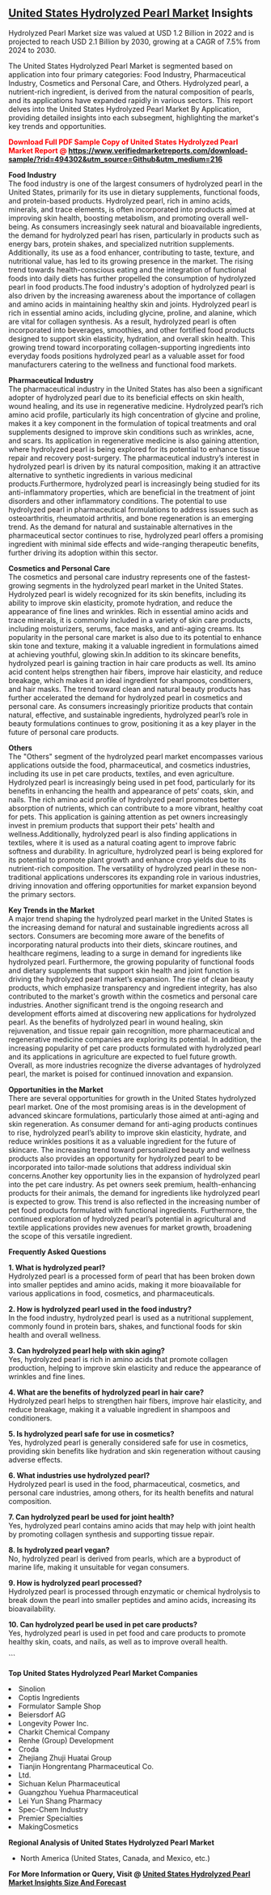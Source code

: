 <h2><a href="https://www.verifiedmarketreports.com/download-sample/?rid=494302&amp;utm_source=Github&amp;utm_medium=216" target="_blank">United States Hydrolyzed Pearl Market</a> Insights</h2><p>Hydrolyzed Pearl Market size was valued at USD 1.2 Billion in 2022 and is projected to reach USD 2.1 Billion by 2030, growing at a CAGR of 7.5% from 2024 to 2030.</p><p><p>The United States Hydrolyzed Pearl Market is segmented based on application into four primary categories: Food Industry, Pharmaceutical Industry, Cosmetics and Personal Care, and Others. Hydrolyzed pearl, a nutrient-rich ingredient, is derived from the natural composition of pearls, and its applications have expanded rapidly in various sectors. This report delves into the United States Hydrolyzed Pearl Market By Application, providing detailed insights into each subsegment, highlighting the market's key trends and opportunities. <b><p><span class=""><span style="color: #ff0000;"><strong>Download Full PDF Sample Copy of United States Hydrolyzed Pearl Market Report</strong> @ </span><a href="https://www.verifiedmarketreports.com/download-sample/?rid=494302&amp;utm_source=Github&amp;utm_medium=216" target="_blank">https://www.verifiedmarketreports.com/download-sample/?rid=494302&amp;utm_source=Github&amp;utm_medium=216</a></span></p></b></p><p><strong>Food Industry</strong><br> The food industry is one of the largest consumers of hydrolyzed pearl in the United States, primarily for its use in dietary supplements, functional foods, and protein-based products. Hydrolyzed pearl, rich in amino acids, minerals, and trace elements, is often incorporated into products aimed at improving skin health, boosting metabolism, and promoting overall well-being. As consumers increasingly seek natural and bioavailable ingredients, the demand for hydrolyzed pearl has risen, particularly in products such as energy bars, protein shakes, and specialized nutrition supplements. Additionally, its use as a food enhancer, contributing to taste, texture, and nutritional value, has led to its growing presence in the market. The rising trend towards health-conscious eating and the integration of functional foods into daily diets has further propelled the consumption of hydrolyzed pearl in food products.The food industry's adoption of hydrolyzed pearl is also driven by the increasing awareness about the importance of collagen and amino acids in maintaining healthy skin and joints. Hydrolyzed pearl is rich in essential amino acids, including glycine, proline, and alanine, which are vital for collagen synthesis. As a result, hydrolyzed pearl is often incorporated into beverages, smoothies, and other fortified food products designed to support skin elasticity, hydration, and overall skin health. This growing trend toward incorporating collagen-supporting ingredients into everyday foods positions hydrolyzed pearl as a valuable asset for food manufacturers catering to the wellness and functional food markets.</p><p><strong>Pharmaceutical Industry</strong><br> The pharmaceutical industry in the United States has also been a significant adopter of hydrolyzed pearl due to its beneficial effects on skin health, wound healing, and its use in regenerative medicine. Hydrolyzed pearl’s rich amino acid profile, particularly its high concentration of glycine and proline, makes it a key component in the formulation of topical treatments and oral supplements designed to improve skin conditions such as wrinkles, acne, and scars. Its application in regenerative medicine is also gaining attention, where hydrolyzed pearl is being explored for its potential to enhance tissue repair and recovery post-surgery. The pharmaceutical industry’s interest in hydrolyzed pearl is driven by its natural composition, making it an attractive alternative to synthetic ingredients in various medicinal products.Furthermore, hydrolyzed pearl is increasingly being studied for its anti-inflammatory properties, which are beneficial in the treatment of joint disorders and other inflammatory conditions. The potential to use hydrolyzed pearl in pharmaceutical formulations to address issues such as osteoarthritis, rheumatoid arthritis, and bone regeneration is an emerging trend. As the demand for natural and sustainable alternatives in the pharmaceutical sector continues to rise, hydrolyzed pearl offers a promising ingredient with minimal side effects and wide-ranging therapeutic benefits, further driving its adoption within this sector.</p><p><strong>Cosmetics and Personal Care</strong><br> The cosmetics and personal care industry represents one of the fastest-growing segments in the hydrolyzed pearl market in the United States. Hydrolyzed pearl is widely recognized for its skin benefits, including its ability to improve skin elasticity, promote hydration, and reduce the appearance of fine lines and wrinkles. Rich in essential amino acids and trace minerals, it is commonly included in a variety of skin care products, including moisturizers, serums, face masks, and anti-aging creams. Its popularity in the personal care market is also due to its potential to enhance skin tone and texture, making it a valuable ingredient in formulations aimed at achieving youthful, glowing skin.In addition to its skincare benefits, hydrolyzed pearl is gaining traction in hair care products as well. Its amino acid content helps strengthen hair fibers, improve hair elasticity, and reduce breakage, which makes it an ideal ingredient for shampoos, conditioners, and hair masks. The trend toward clean and natural beauty products has further accelerated the demand for hydrolyzed pearl in cosmetics and personal care. As consumers increasingly prioritize products that contain natural, effective, and sustainable ingredients, hydrolyzed pearl’s role in beauty formulations continues to grow, positioning it as a key player in the future of personal care products.</p><p><strong>Others</strong><br> The "Others" segment of the hydrolyzed pearl market encompasses various applications outside the food, pharmaceutical, and cosmetics industries, including its use in pet care products, textiles, and even agriculture. Hydrolyzed pearl is increasingly being used in pet food, particularly for its benefits in enhancing the health and appearance of pets’ coats, skin, and nails. The rich amino acid profile of hydrolyzed pearl promotes better absorption of nutrients, which can contribute to a more vibrant, healthy coat for pets. This application is gaining attention as pet owners increasingly invest in premium products that support their pets' health and wellness.Additionally, hydrolyzed pearl is also finding applications in textiles, where it is used as a natural coating agent to improve fabric softness and durability. In agriculture, hydrolyzed pearl is being explored for its potential to promote plant growth and enhance crop yields due to its nutrient-rich composition. The versatility of hydrolyzed pearl in these non-traditional applications underscores its expanding role in various industries, driving innovation and offering opportunities for market expansion beyond the primary sectors.</p><p><strong>Key Trends in the Market</strong><br> A major trend shaping the hydrolyzed pearl market in the United States is the increasing demand for natural and sustainable ingredients across all sectors. Consumers are becoming more aware of the benefits of incorporating natural products into their diets, skincare routines, and healthcare regimens, leading to a surge in demand for ingredients like hydrolyzed pearl. Furthermore, the growing popularity of functional foods and dietary supplements that support skin health and joint function is driving the hydrolyzed pearl market’s expansion. The rise of clean beauty products, which emphasize transparency and ingredient integrity, has also contributed to the market's growth within the cosmetics and personal care industries. Another significant trend is the ongoing research and development efforts aimed at discovering new applications for hydrolyzed pearl. As the benefits of hydrolyzed pearl in wound healing, skin rejuvenation, and tissue repair gain recognition, more pharmaceutical and regenerative medicine companies are exploring its potential. In addition, the increasing popularity of pet care products formulated with hydrolyzed pearl and its applications in agriculture are expected to fuel future growth. Overall, as more industries recognize the diverse advantages of hydrolyzed pearl, the market is poised for continued innovation and expansion.</p><p><strong>Opportunities in the Market</strong><br> There are several opportunities for growth in the United States hydrolyzed pearl market. One of the most promising areas is in the development of advanced skincare formulations, particularly those aimed at anti-aging and skin regeneration. As consumer demand for anti-aging products continues to rise, hydrolyzed pearl’s ability to improve skin elasticity, hydrate, and reduce wrinkles positions it as a valuable ingredient for the future of skincare. The increasing trend toward personalized beauty and wellness products also provides an opportunity for hydrolyzed pearl to be incorporated into tailor-made solutions that address individual skin concerns.Another key opportunity lies in the expansion of hydrolyzed pearl into the pet care industry. As pet owners seek premium, health-enhancing products for their animals, the demand for ingredients like hydrolyzed pearl is expected to grow. This trend is also reflected in the increasing number of pet food products formulated with functional ingredients. Furthermore, the continued exploration of hydrolyzed pearl’s potential in agricultural and textile applications provides new avenues for market growth, broadening the scope of this versatile ingredient.</p><p><strong>Frequently Asked Questions</strong></p><p><strong>1. What is hydrolyzed pearl?</strong><br> Hydrolyzed pearl is a processed form of pearl that has been broken down into smaller peptides and amino acids, making it more bioavailable for various applications in food, cosmetics, and pharmaceuticals.</p><p><strong>2. How is hydrolyzed pearl used in the food industry?</strong><br> In the food industry, hydrolyzed pearl is used as a nutritional supplement, commonly found in protein bars, shakes, and functional foods for skin health and overall wellness.</p><p><strong>3. Can hydrolyzed pearl help with skin aging?</strong><br> Yes, hydrolyzed pearl is rich in amino acids that promote collagen production, helping to improve skin elasticity and reduce the appearance of wrinkles and fine lines.</p><p><strong>4. What are the benefits of hydrolyzed pearl in hair care?</strong><br> Hydrolyzed pearl helps to strengthen hair fibers, improve hair elasticity, and reduce breakage, making it a valuable ingredient in shampoos and conditioners.</p><p><strong>5. Is hydrolyzed pearl safe for use in cosmetics?</strong><br> Yes, hydrolyzed pearl is generally considered safe for use in cosmetics, providing skin benefits like hydration and skin regeneration without causing adverse effects.</p><p><strong>6. What industries use hydrolyzed pearl?</strong><br> Hydrolyzed pearl is used in the food, pharmaceutical, cosmetics, and personal care industries, among others, for its health benefits and natural composition.</p><p><strong>7. Can hydrolyzed pearl be used for joint health?</strong><br> Yes, hydrolyzed pearl contains amino acids that may help with joint health by promoting collagen synthesis and supporting tissue repair.</p><p><strong>8. Is hydrolyzed pearl vegan?</strong><br> No, hydrolyzed pearl is derived from pearls, which are a byproduct of marine life, making it unsuitable for vegan consumers.</p><p><strong>9. How is hydrolyzed pearl processed?</strong><br> Hydrolyzed pearl is processed through enzymatic or chemical hydrolysis to break down the pearl into smaller peptides and amino acids, increasing its bioavailability.</p><p><strong>10. Can hydrolyzed pearl be used in pet care products?</strong><br> Yes, hydrolyzed pearl is used in pet food and care products to promote healthy skin, coats, and nails, as well as to improve overall health.</p>```</p><p><strong>Top United States Hydrolyzed Pearl Market Companies</strong></p><div data-test-id=""><p><li>Sinolion</li><li> Coptis Ingredients</li><li> Formulator Sample Shop</li><li> Beiersdorf AG</li><li> Longevity Power Inc.</li><li> Charkit Chemical Company</li><li> Renhe (Group) Development</li><li> Croda</li><li> Zhejiang Zhuji Huatai Group</li><li> Tianjin Hongrentang Pharmaceutical Co.</li><li> Ltd.</li><li> Sichuan Kelun Pharmaceutical</li><li> Guangzhou Yuehua Pharmaceutical</li><li> Lei Yun Shang Pharmacy</li><li> Spec-Chem Industry</li><li> Premier Specialties</li><li> MakingCosmetics</li></p><div><strong>Regional Analysis of&nbsp;United States Hydrolyzed Pearl Market</strong></div><ul><li dir="ltr"><p dir="ltr">North America&nbsp;(United States, Canada, and Mexico, etc.)</p></li></ul><p><strong>For More Information or Query, Visit @&nbsp;</strong><strong><a href="https://www.verifiedmarketreports.com/product/hydrolyzed-pearl-market/?utm_source=Github&amp;utm_medium=216" target="_blank">United States Hydrolyzed Pearl Market Insights Size And Forecast</a></strong></p></div>

